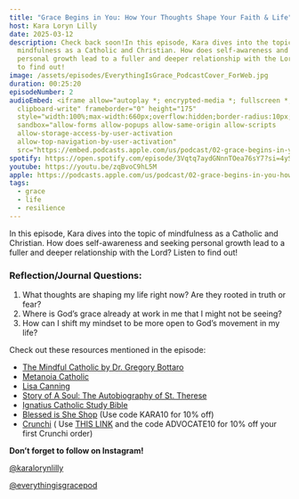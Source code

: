 ```yaml
---
title: "Grace Begins in You: How Your Thoughts Shape Your Faith & Life"
host: Kara Loryn Lilly
date: 2025-03-12
description: Check back soon!In this episode, Kara dives into the topic of
  mindfulness as a Catholic and Christian. How does self-awareness and seeking
  personal growth lead to a fuller and deeper relationship with the Lord? Listen
  to find out!
image: /assets/episodes/EverythingIsGrace_PodcastCover_ForWeb.jpg
duration: 00:25:20
episodeNumber: 2
audioEmbed: <iframe allow="autoplay *; encrypted-media *; fullscreen *;
  clipboard-write" frameborder="0" height="175"
  style="width:100%;max-width:660px;overflow:hidden;border-radius:10px;"
  sandbox="allow-forms allow-popups allow-same-origin allow-scripts
  allow-storage-access-by-user-activation
  allow-top-navigation-by-user-activation"
  src="https://embed.podcasts.apple.com/us/podcast/02-grace-begins-in-you-how-your-thoughts-shape-your/id1798885593?i=1000698842492"></iframe>
spotify: https://open.spotify.com/episode/3Vqtq7aydGNnnTOea76sY7?si=4ySrCO7ETx6xaVYTskF5Og&nd=1&dlsi=3316afb2c4474c47
youtube: https://youtu.be/zqBvoC9hL5M
apple: https://podcasts.apple.com/us/podcast/02-grace-begins-in-you-how-your-thoughts-shape-your/id1798885593?i=1000698842492
tags:
  - grace
  - life
  - resilience
---
```

In this episode, Kara dives into the topic of mindfulness as a Catholic and Christian. How does self-awareness and seeking personal growth lead to a fuller and deeper relationship with the Lord? Listen to find out!



### Reflection/Journal Questions:

1. What thoughts are shaping my life right now? Are they rooted in truth or fear?
2. Where is God’s grace already at work in me that I might not be seeing?
3. How can I shift my mindset to be more open to God’s movement in my life?



Check out these resources mentioned in the episode:

* [⁠The Mindful Catholic by Dr. Gregory Bottaro⁠](https://amzn.to/41KC0pk)
* [⁠Metanoia Catholic⁠](https://www.metanoiacatholic.com/)
* [⁠Lisa Canning⁠](https://lisacanning.ca/)
* [⁠Story of A Soul: The Autobiography of St. Therese⁠](https://amzn.to/3DCCnKP)
* [⁠Ignatius Catholic Study Bible⁠](https://amzn.to/41KsjY4)
* [⁠Blessed is She Shop⁠](https://blessedisshe.net/discount/KARA10?ref=KARALILLY) (Use code KARA10 for 10% off)
* [⁠Crunchi⁠](https://crunchi.com/?als=KaraLilly) ( Use [⁠THIS LINK⁠](https://crunchi.com/?als=KaraLilly) and the code ADVOCATE10 for 10% off your first Crunchi order)



**Don’t forget to follow on Instagram!**

[⁠@karalorynlilly⁠](https://www.instagram.com/karalorynlilly/)

[⁠@everythingisgracepod](https://www.instagram.com/everythingisgracepod/)
